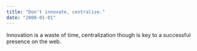 ```yaml
---
title: "Don't innovate, centralize."
date: "2008-01-01"
---
```


Innovation is a waste of time, centralization though is key to a successful presence on the web.
